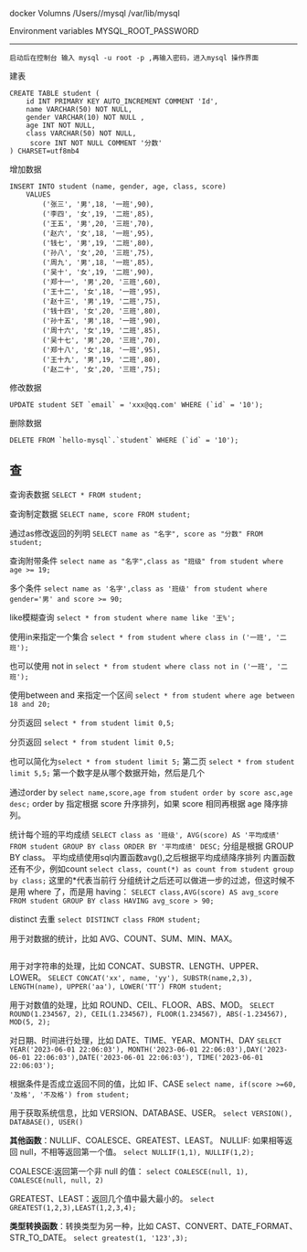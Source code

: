 docker Volumns
/Users/<username>/mysql   /var/lib/mysql

Environment variables
MYSQL_ROOT_PASSWORD
****

	启动后在控制台 输入 mysql -u root -p ,再输入密码，进入mysql 操作界面

建表
```
CREATE TABLE student (
	id INT PRIMARY KEY AUTO_INCREMENT COMMENT 'Id',
	name VARCHAR(50) NOT NULL,
	gender VARCHAR(10) NOT NULL ,
	age INT NOT NULL,
	class VARCHAR(50) NOT NULL,
	 score INT NOT NULL COMMENT '分数'
) CHARSET=utf8mb4
```

增加数据
```
INSERT INTO student (name, gender, age, class, score) 
	VALUES 
		('张三', '男',18, '一班',90), 
		('李四', '女',19, '二班',85), 
		('王五', '男',20, '三班',70), 
		('赵六', '女',18, '一班',95), 
		('钱七', '男',19, '二班',80), 
		('孙八', '女',20, '三班',75), 
		('周九', '男',18, '一班',85), 
		('吴十', '女',19, '二班',90), 
		('郑十一', '男',20, '三班',60), 
		('王十二', '女',18, '一班',95), 
		('赵十三', '男',19, '二班',75), 
		('钱十四', '女',20, '三班',80), 
		('孙十五', '男',18, '一班',90), 
		('周十六', '女',19, '二班',85), 
		('吴十七', '男',20, '三班',70), 
		('郑十八', '女',18, '一班',95), 
		('王十九', '男',19, '二班',80), 
		('赵二十', '女',20, '三班',75);
```

修改数据
```
UPDATE student SET `email` = 'xxx@qq.com' WHERE (`id` = '10');
```

删除数据
```
DELETE FROM `hello-mysql`.`student` WHERE (`id` = '10');
```
## 查

查询表数据
```SELECT * FROM student;```

查询制定数据
```SELECT name, score FROM student;```

通过as修改返回的列明
```SELECT name as "名字", score as "分数" FROM student;```

查询附带条件
```select name as "名字",class as "班级" from student where age >= 19;```

多个条件
```select name as '名字',class as '班级' from student where gender='男' and score >= 90;```

like模糊查询
```select * from student where name like '王%';```

使用in来指定一个集合
```select * from student where class in ('一班', '二班');```

也可以使用 not in 
```select * from student where class not in ('一班', '二班');```

使用between and 来指定一个区间
```select * from student where age between 18 and 20;```

分页返回
```select * from student limit 0,5;```

分页返回
```select * from student limit 0,5;```

也可以简化为```select * from student limit 5;```
第二页 ```select * from student limit 5,5;``` 第一个数字是从哪个数据开始，然后是几个

通过order by
```select name,score,age from student order by score asc,age desc;```
order by 指定根据 score 升序排列，如果 score 相同再根据 age 降序排列。

统计每个班的平均成绩
```SELECT class as '班级', AVG(score) AS '平均成绩' FROM student GROUP BY class ORDER BY '平均成绩' DESC;```
分组是根据 GROUP BY class。
平均成绩使用sql内置函数avg(),之后根据平均成绩降序排列
内置函数还有不少，例如count
```select class, count(*) as count from student group by class;```
这里的*代表当前行
分组统计之后还可以做进一步的过滤，但这时候不是用 where 了，而是用 having：
```SELECT class,AVG(score) AS avg_score FROM student GROUP BY class HAVING avg_score > 90;```

distinct 去重
```select DISTINCT class FROM student;```

用于对数据的统计，比如 AVG、COUNT、SUM、MIN、MAX。
```select avg(score) as '平均成绩',count(*) as '人数',sum(score) as '总成绩',min(score) as '最低分', max(score) as '最高分' from student 
```
用于对字符串的处理，比如 CONCAT、SUBSTR、LENGTH、UPPER、LOWER。
```SELECT CONCAT('xx', name, 'yy'), SUBSTR(name,2,3), LENGTH(name), UPPER('aa'), LOWER('TT') FROM student;```

用于对数值的处理，比如 ROUND、CEIL、FLOOR、ABS、MOD。
```SELECT ROUND(1.234567, 2), CEIL(1.234567), FLOOR(1.234567), ABS(-1.234567), MOD(5, 2);```

对日期、时间进行处理，比如 DATE、TIME、YEAR、MONTH、DAY
```SELECT YEAR('2023-06-01 22:06:03'), MONTH('2023-06-01 22:06:03'),DAY('2023-06-01 22:06:03'),DATE('2023-06-01 22:06:03'), TIME('2023-06-01 22:06:03');```

根据条件是否成立返回不同的值，比如 IF、CASE
```select name, if(score >=60, '及格', '不及格') from student;```

用于获取系统信息，比如 VERSION、DATABASE、USER。
```select VERSION(), DATABASE(), USER()```

**其他函数**：NULLIF、COALESCE、GREATEST、LEAST。
NULLIF: 如果相等返回 null，不相等返回第一个值。
```select NULLIF(1,1), NULLIF(1,2);```

COALESCE:返回第一个非 null 的值：
```select COALESCE(null, 1), COALESCE(null, null, 2)```

GREATEST、LEAST：返回几个值中最大最小的。
```select GREATEST(1,2,3),LEAST(1,2,3,4);```

**类型转换函数**：转换类型为另一种，比如 CAST、CONVERT、DATE_FORMAT、STR_TO_DATE。
```select greatest(1, '123',3);```

